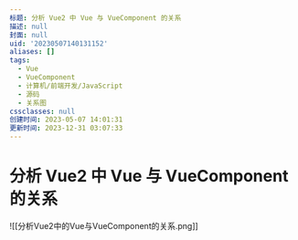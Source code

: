 ```yaml
---
标题: 分析 Vue2 中 Vue 与 VueComponent 的关系
描述: null
封面: null
uid: '20230507140131152'
aliases: []
tags:
  - Vue
  - VueComponent
  - 计算机/前端开发/JavaScript
  - 源码
  - 关系图
cssclasses: null
创建时间: 2023-05-07 14:01:31
更新时间: 2023-12-31 03:07:33
---
```


# 分析 Vue2 中 Vue 与 VueComponent 的关系

![[分析Vue2中的Vue与VueComponent的关系.png]]
